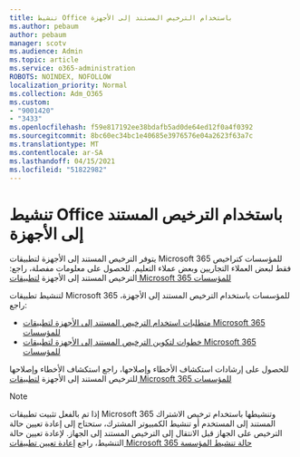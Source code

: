 ```yaml
---
title: تنشيط Office باستخدام الترخيص المستند إلى الأجهزة
ms.author: pebaum
author: pebaum
manager: scotv
ms.audience: Admin
ms.topic: article
ms.service: o365-administration
ROBOTS: NOINDEX, NOFOLLOW
localization_priority: Normal
ms.collection: Adm_O365
ms.custom:
- "9001420"
- "3433"
ms.openlocfilehash: f59e817192ee38bdafb5ad0de64ed12f0a4f0392
ms.sourcegitcommit: 8bc60ec34bc1e40685e3976576e04a2623f63a7c
ms.translationtype: MT
ms.contentlocale: ar-SA
ms.lasthandoff: 04/15/2021
ms.locfileid: "51822982"
---
```

# <a name="activating-office-using-device-based-licensing"></a>تنشيط Office باستخدام الترخيص المستند إلى الأجهزة

يتوفر الترخيص المستند إلى الأجهزة لتطبيقات Microsoft 365 للمؤسسات كتراخيص فقط لبعض العملاء التجاريين وبعض عملاء التعليم. للحصول على معلومات مفصلة، راجع: الترخيص المستند إلى الأجهزة [لتطبيقات Microsoft 365 للمؤسسات](https://docs.microsoft.com/deployoffice/device-based-licensing)

لتنشيط تطبيقات Microsoft 365 للمؤسسات باستخدام الترخيص المستند إلى الأجهزة، راجع:

- [متطلبات استخدام الترخيص المستند إلى الأجهزة لتطبيقات Microsoft 365 للمؤسسات](https://docs.microsoft.com/deployoffice/device-based-licensing#requirements-for-using-device-based-licensing-for-microsoft-365-apps-for-enterprise)
- [خطوات لتكوين الترخيص المستند إلى الأجهزة لتطبيقات Microsoft 365 للمؤسسات](https://docs.microsoft.com/deployoffice/device-based-licensing#steps-to-configure-device-based-licensing-for-microsoft-365-apps-for-enterprise)

للحصول على إرشادات استكشاف الأخطاء وإصلاحها، راجع استكشاف الأخطاء وإصلاحها للترخيص المستند إلى الأجهزة [لتطبيقات Microsoft 365 للمؤسسات](https://docs.microsoft.com/deployoffice/device-based-licensing#troubleshoot-device-based-licensing-for-microsoft-365-apps-for-enterprise)

> [!NOTE]
> إذا تم بالفعل تثبيت تطبيقات Microsoft 365 وتنشيطها باستخدام ترخيص الاشتراك المستند إلى المستخدم أو تنشيط الكمبيوتر المشترك، ستحتاج إلى إعادة تعيين حالة الترخيص على الجهاز قبل الانتقال إلى الترخيص المستند إلى الجهاز. لإعادة تعيين حالة التنشيط، راجع [إعادة تعيين تطبيقات Microsoft 365 حالة تنشيط المؤسسة](https://docs.microsoft.com/office/troubleshoot/activation/reset-office-365-proplus-activation-state)
